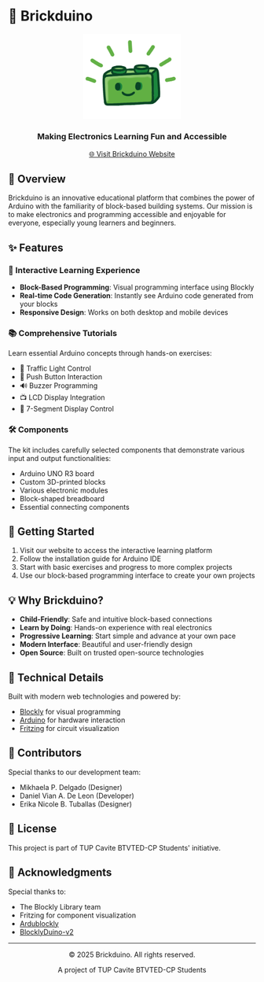 # 🧱 Brickduino

<div align="center">
  <img src="img/brick_logo.png" alt="Brickduino Logo" width="200">
  <h3>Making Electronics Learning Fun and Accessible</h3>
  
  [🌐 Visit Brickduino Website](https://youngslicer098.github.io/Brickduino/home.html)
</div>

## 🌟 Overview

Brickduino is an innovative educational platform that combines the power of Arduino with the familiarity of block-based building systems. Our mission is to make electronics and programming accessible and enjoyable for everyone, especially young learners and beginners.

## ✨ Features

### 🎯 Interactive Learning Experience
- **Block-Based Programming**: Visual programming interface using Blockly
- **Real-time Code Generation**: Instantly see Arduino code generated from your blocks
- **Responsive Design**: Works on both desktop and mobile devices

### 📚 Comprehensive Tutorials
Learn essential Arduino concepts through hands-on exercises:
- 🚦 Traffic Light Control
- 🔘 Push Button Interaction
- 🔊 Buzzer Programming
- 📺 LCD Display Integration
- 🔢 7-Segment Display Control

### 🛠️ Components
The kit includes carefully selected components that demonstrate various input and output functionalities:
- Arduino UNO R3 board
- Custom 3D-printed blocks
- Various electronic modules
- Block-shaped breadboard
- Essential connecting components

## 🚀 Getting Started

1. Visit our website to access the interactive learning platform
2. Follow the installation guide for Arduino IDE
3. Start with basic exercises and progress to more complex projects
4. Use our block-based programming interface to create your own projects

## 💡 Why Brickduino?

- **Child-Friendly**: Safe and intuitive block-based connections
- **Learn by Doing**: Hands-on experience with real electronics
- **Progressive Learning**: Start simple and advance at your own pace
- **Modern Interface**: Beautiful and user-friendly design
- **Open Source**: Built on trusted open-source technologies

## 🔧 Technical Details

Built with modern web technologies and powered by:
- [Blockly](https://developers.google.com/blockly) for visual programming
- [Arduino](https://www.arduino.cc/) for hardware interaction
- [Fritzing](http://fritzing.org/) for circuit visualization

## 👥 Contributors

Special thanks to our development team:
- Mikhaela P. Delgado (Designer)
- Daniel Vian A. De Leon (Developer)
- Erika Nicole B. Tuballas (Designer)

## 📄 License

This project is part of TUP Cavite BTVTED-CP Students' initiative.

## 🙏 Acknowledgments

Special thanks to:
- The Blockly Library team
- Fritzing for component visualization
- [Ardublockly](https://github.com/carlosperate/ardublockly)
- [BlocklyDuino-v2](https://github.com/BlocklyDuino/BlocklyDuino-v2)

---
<div align="center">
  <p>© 2025 Brickduino. All rights reserved.</p>
  <p>A project of TUP Cavite BTVTED-CP Students</p>
</div>
